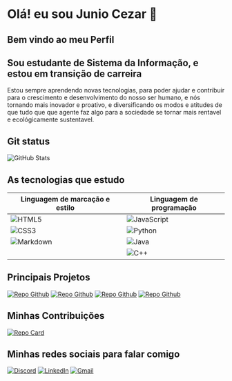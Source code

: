 <div>
    <h1>Olá! eu sou Junio Cezar 👋 </h1>
    <h2>Bem vindo ao meu Perfil</h2>
    <h2>Sou estudante de Sistema da Informação, e estou em transição de carreira</h2>
    <p>Estou sempre aprendendo novas tecnologias, para poder ajudar e contribuir para o crescimento e desenvolvimento do nosso ser humano, e nós tornando mais inovador e proativo, e diversificando os modos e atitudes de que tudo que que agente faz algo para a sociedade se tornar mais rentavel e ecológicamente sustentavel.
    </p>
</div>

## Git status
![GitHub Stats](https://github-readme-stats.vercel.app/api?username=Junio-roque&theme=transparent&bg_color=000&border_color=30A3DC&show_icons=true&icon_color=30A3DC&title_color=E94D5F&text_color=FFF)

## As tecnologias que estudo

|Linguagem de marcação e estilo | Linguagem de programação |
|-------------------------------|--------------------------|
|![HTML5](https://img.shields.io/badge/HTML5-000?style=for-the-badge&logo=html5) | ![JavaScript](https://img.shields.io/badge/JavaScript-000?style=for-the-badge&logo=javascript) |
|![CSS3](https://img.shields.io/badge/CSS3-000?style=for-the-badge&logo=css3&logoColor=264CE4) | ![Python](https://img.shields.io/badge/Python-000?style=for-the-badge&logo=python) |
|![Markdown](https://img.shields.io/badge/Markdown-000?style=for-the-badge&logo=markdown) | ![Java](https://img.shields.io/badge/Java-000?style=for-the-badge&logo=java) 
|                                                       |  ![C++](https://img.shields.io/badge/C%2B%2B-000?style=for-the-badge&logo=c%2B%2B&logoColor=00599C)


## Principais Projetos
[![Repo Github](https://github-readme-stats.vercel.app/api/pin/?username=Junio-roque&repo=Netflits_Brasil&bg_color=000&border_color=30A3DC&show_icons=true&icon_color=30A3DC&title_color=E94D5F&text_color=FFF)](https://github.com/Junio-roque/Netflits_Brasil) [![Repo Github](https://github-readme-stats.vercel.app/api/pin/?username=Junio-roque&repo=clinicaMed&bg_color=000&border_color=30A3DC&show_icons=true&icon_color=30A3DC&title_color=E94D5F&text_color=FFF)](https://github.com/Junio-roque/clinicaMed) 
[![Repo Github](https://github-readme-stats.vercel.app/api/pin/?username=Junio-roque&repo=jogodeNave&bg_color=000&border_color=30A3DC&show_icons=true&icon_color=30A3DC&title_color=E94D5F&text_color=FFF)](https://github.com/Junio-roque/jogodeNave) [![Repo Github](https://github-readme-stats.vercel.app/api/pin/?username=Junio-roque&repo=Jogo_da_Velha&bg_color=000&border_color=30A3DC&show_icons=true&icon_color=30A3DC&title_color=E94D5F&text_color=FFF)](https://github.com/Junio-roque/Jogo_da_Velha)

## Minhas Contribuições
[![Repo Card](https://github-readme-stats.vercel.app/api/pin/?username=Junio-roque&repo=dio-lab-open-source&bg_color=000&border_color=30A3DC&show_icons=true&icon_color=30A3DC&title_color=E94D5F&text_color=FFF)](thhps://github.com/Junio-roque/dio-lab-open-source)

## Minhas redes sociais para falar comigo
[![Discord](https://img.shields.io/badge/Discord-000?style=for-the-badge&logo=discord)](https://discord.com/channels/1128734378474864751/1128734685644738691) [![LinkedIn](https://img.shields.io/badge/LinkedIn-000?style=for-the-badge&logo=linkedin&logoColor=0E76A8)](https://www.linkedin.com/in/junio-cezar/) [![Gmail](https://img.shields.io/badge/-Gmail-%23333?style=for-the-badge&logo=gmail&logoColor=white)](https://jccezar_junio@gmail.com/)
